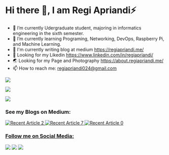 # Hi there 👋, I am Regi Apriandi⚡

- 🔭 I’m currently Udergraduate student, majoring in informatics engineering in the sixth semester.
- 🌱 I’m currently learning Programing, Networking, DevOps, Raspberry Pi, and Machine Learning.
- 👯 I'm currently writing blog at medium https://regiapriandi.me/
- 🤔 Looking for my Likedin https://www.linkedin.com/in/regiapriandi/
- 🌏 Looking for my Page and Photography https://about.regiapriandi.me/
- 📫 How to reach me: regiapriandi024@gmail.com

![](https://komarev.com/ghpvc/?username=regiapriandi012&style=flat)

![](https://github-readme-stats.vercel.app/api?username=regiapriandi012)

![](https://github-readme-stats.vercel.app/api/top-langs?username=regiapriandi012&show_icons=true&locale=en&layout=compact)

### **See my Blogs on Medium:**

 <a target="_blank" href="https://github-readme-medium-recent-article.vercel.app/medium/@regiapriandi012/2"><img src="https://github-readme-medium-recent-article.vercel.app/medium/@regiapriandi012/2" alt="Recent Article 2"> 
 <a target="_blank" href="https://github-readme-medium-recent-article.vercel.app/medium/@regiapriandi012/7"><img src="https://github-readme-medium-recent-article.vercel.app/medium/@regiapriandi012/7" alt="Recent Article 7"> 
 <a target="_blank" href="https://github-readme-medium-recent-article.vercel.app/medium/@regiapriandi012/0"><img src="https://github-readme-medium-recent-article.vercel.app/medium/@regiapriandi012/0" alt="Recent Article 0"> 

### **Follow me on Social Media:**

[![](https://img.shields.io/badge/Instagram-E4405F?style=for-the-badge&logo=instagram&logoColor=white)](https://www.instagram.com/regiapriandii) 
[![](https://img.shields.io/badge/YouTube-FF0000?style=for-the-badge&logo=youtube&logoColor=white)](https://www.youtube.com/regiapriandi) 
[![](https://img.shields.io/badge/Facebook-1877F2?style=for-the-badge&logo=facebook&logoColor=white)](https://www.facebook.com/regiapriandi012/)
